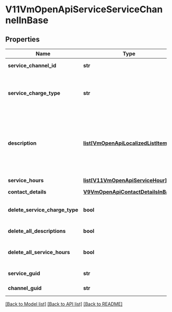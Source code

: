 # V11VmOpenApiServiceServiceChannelInBase

## Properties
Name | Type | Description | Notes
------------ | ------------- | ------------- | -------------
**service_channel_id** | **str** | PTV service channel identifier. | 
**service_charge_type** | **str** | Service charge type. Possible values are: Chargeable, FreeOfCharge or Other.  In version 7 and older: Charged, Free or Other | [optional] 
**description** | [**list[VmOpenApiLocalizedListItem]**](VmOpenApiLocalizedListItem.md) | List of localized service channel relationship descriptions. Possible type values are: Description, ChargeTypeAdditionalInfo. (Max.Length: 500 Description). (Max.Length: 500 ChargeTypeAdditionalInfo). | [optional] 
**service_hours** | [**list[V11VmOpenApiServiceHour]**](V11VmOpenApiServiceHour.md) | List of connection related service hours. | [optional] 
**contact_details** | [**V9VmOpenApiContactDetailsInBase**](V9VmOpenApiContactDetailsInBase.md) |  | [optional] 
**delete_service_charge_type** | **bool** | Indicates if value for property ServiceChargeType should be deleted. | [optional] 
**delete_all_descriptions** | **bool** | Indicates if all descriptions should be deleted. | [optional] 
**delete_all_service_hours** | **bool** | Gets or sets a value indicating whether all service hours should be delted. | [optional] 
**service_guid** | **str** | Gets or sets the service unique identifier. | [optional] 
**channel_guid** | **str** | Gets or sets the channel unique identifier. | [optional] 

[[Back to Model list]](../README.md#documentation-for-models) [[Back to API list]](../README.md#documentation-for-api-endpoints) [[Back to README]](../README.md)

